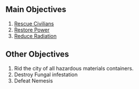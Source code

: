 ## Main Objectives

1.  [Rescue Civilians](Rescue_Civilians "wikilink")
2.  [Restore Power](Restore_Power "wikilink")
3.  [Reduce Radiation](Reduce_Radiation "wikilink")

## Other Objectives

1.  Rid the city of all hazardous materials containers.
2.  Destroy Fungal infestation
3.  Defeat Nemesis
